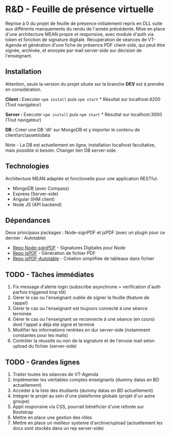 # R&D - Feuille de présence virtuelle

Reprise à 0 du projet de feuille de présence initialement repris en DLL suite aux différents manquements du rendu de l'année précédente. Mise en place d'une architecture MEAN propre et responsive, avec module d'auth via token et fonction de signature digitale. Récupération de séances de VT-Agenda et génération d'une fiche de présence PDF client-side, qui peut être signée, archivée, et envoyée par mail server-side sur décision de l'enseignant.

## Installation

Attention, seule la version du projet située sur la branche **DEV** est à prendre en considération.

**Client :** Executer ``npm install`` puis ``npm start``
	* Résultat sur localhost:4200 (Tout navigateur)

**Server :** Executer ``npm install`` puis ``npm start``
	* Résultat sur localhost:3000 (Tout navigateur)

**DB :** Créer une DB 'dll' sur MongoDB et y importer le contenu de client\src\assets\data

Note - La DB est actuellement en ligne, installation localhost facultative, mais possible si besoin. Changer lien DB server-side.

## Technologies

Architecture MEAN adaptée et fonctionelle pour une application RESTful.

* MongoDB (avec Compass)
* Express (Server-side)
* Angular (IHM client)
* Node JS (API backend)

## Dépendances

Deux principaux packages : Node-signPDF et jsPDF (avec un plugin pour ce dernier : Autotable)

* [Repo Node-sginPDF](https://github.com/vbuch/node-signpdf) - Signatures Digitales pour Node
* [Repo jsPDF](https://github.com/MrRio/jsPDF) - Génération de fichier PDF
* [Repo jsPDF-Autotable](https://github.com/simonbengtsson/jsPDF-AutoTable) - Création simplifiée de tableaux dans fichier

## TODO - Tâches immédiates

1) Fix message d'alerte login (subscribe asynchrone = verification d'auth parfois triggered trop tôt)
2) Gérer le cas ou l'enseignant oublie de signer la feuille  (feature de rappel)
3) Gérer le cas ou l'enseignant est toujours connecté à une séance terminée
4) Gérer le cas ou l'enseignant se reconnecte à une séance (en cours) dont l'appel a déjà été signé et terminé
5) Modifier les informations rentrées en dur server-side (notamment constantes pour les mails)
6) Contrôler la réussite ou non de la signature et de l'envoie mail selon upload du fichier (server-side)

## TODO - Grandes lignes

1) Traiter toutes les séances de VT-Agenda
2) Implémenter les véritables comptes enseignants (dummy datas en BD actuellement)
3) Accéder à la liste des étudiants (dummy datas en BD actuellement)
4) Intégrer le projet au sein d'une plateforme globale (projet d'un autre groupe)
5) Appli responsive via CSS, pourrait bénéficier d'une refonte sur Bootstrap
6) Mettre en place une gestion des rôles
7) Mettre en place un meilleur systeme d'archive/upload (actuellement les docs sont stockés dans un rep server-side)





